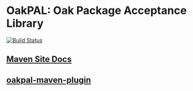 OakPAL: Oak Package Acceptance Library
======================================

[![Build Status](https://travis-ci.org/adamcin/oakpal.png)](https://travis-ci.org/adamcin/oakpal)

## [Maven Site Docs](http://adamcin.net/oakpal/index.html)

## [oakpal-maven-plugin](maven/README.md)


